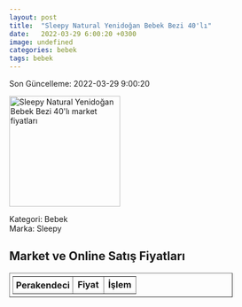 ```yaml
---
layout: post
title:  "Sleepy Natural Yenidoğan Bebek Bezi 40'lı"
date:   2022-03-29 6:00:20 +0300
image: undefined
categories: bebek
tags: bebek
---
```


Son Güncelleme: 2022-03-29 9:00:20

<img src="undefined" width="200" alt="Sleepy Natural Yenidoğan Bebek Bezi 40'lı market fiyatları" />

Kategori: Bebek
<br />
Marka: Sleepy

<h2>Market ve Online Satış Fiyatları</h2>

<table border="1" style="padding: 5px;width:80%;">
  <tr>
    <td style="padding: 5px;"><strong>Perakendeci</strong></td>
    <td><strong>Fiyat</strong></td>
    <td><strong>İşlem</strong></td>
  </tr>
  
</table>
